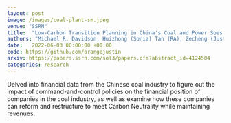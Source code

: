 ```yaml
---
layout: post
image: /images/coal-plant-sm.jpeg
venue: "SSRN"
title:  "Low-Carbon Transition Planning in China's Coal and Power Soes: Case of China Energy"
authors: "Michael R. Davidson, Huizhong (Sonia) Tan (RA), Zecheng (Justin) Li (RA), and Kejun Chen (RA)"
date:   2022-06-03 00:00:00 +00:00
code: https://github.com/orangejustin
arxiv: https://papers.ssrn.com/sol3/papers.cfm?abstract_id=4124504
categories: research
---
```

Delved into financial data from the Chinese coal industry to figure out the impact of command-and-control policies on the financial position of companies in the coal industry, as well as examine how these companies can reform and restructure to meet Carbon Neutrality while maintaining revenues.